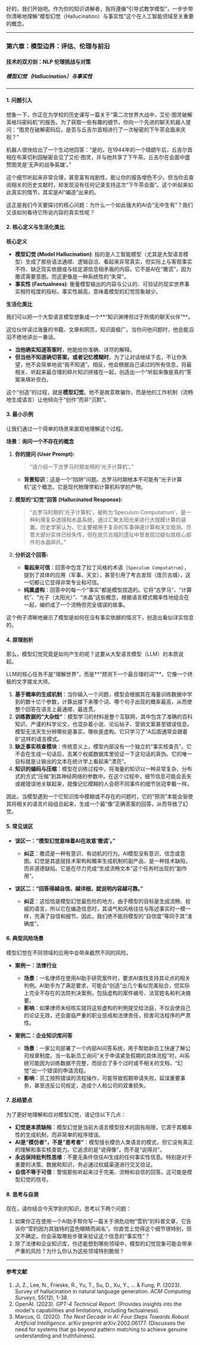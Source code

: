 好的，我们开始吧。作为你的知识讲解者，我将遵循“引导式教学模型”，一步步带你清晰地理解“模型幻觉（Hallucination）与事实性”这个在人工智能领域至关重要的概念。

***

### 第六章：模型边界：评估、伦理与前沿
#### 技术的双刃剑：NLP 伦理挑战与对策
##### **模型幻觉（Hallucination）与事实性**

---

#### 1. 问题引入

想象一下，你正在为学校的历史课写一篇关于“第二次世界大战中，艾伦·图灵破解英格玛密码机”的报告。为了获取一些有趣的细节，你向一个先进的聊天机器人提问：“图灵在破解密码后，是否与丘吉尔首相进行了一次秘密的下午茶会面来庆祝？”

机器人很快给出了一个生动地回答：“是的，在1944年的一个晴朗午后，丘吉尔首相在布莱切利园秘密会见了艾伦·图灵，并与他共享了下午茶。丘吉尔在会面中盛赞图灵是‘无声的战争英雄’。”

这个细节听起来非常合理，甚至富有戏剧性，能让你的报告增色不少。但当你去查阅相关的历史文献时，却发现没有任何记录支持这次“下午茶会面”。这个听起来如此真实的情节，其实是AI“编造”出来的。

这正是我们今天要探讨的核心问题：为什么一个如此强大的AI会“无中生有”？我们又该如何看待它所说内容的真实性呢？

#### 2. 核心定义与生活化类比

**核心定义**

*   **模型幻觉 (Model Hallucination)**: 指的是人工智能模型（尤其是大型语言模型）生成了那些语法通顺、逻辑自洽、看起来非常真实，但实际上与客观事实不符、缺乏现实依据或与给定源信息相矛盾的内容。它不是AI在“撒谎”，因为撒谎需要意图，而这更像是一种系统性的“失常”。
*   **事实性 (Factualness)**: 衡量模型输出的内容与公认的、可验证的现实世界事实相符程度的指标。事实性越高，意味着模型的幻觉现象越少。

**生活化类比**

我们可以把一个大型语言模型想象成一个**“知识渊博但过于热情的聊天伙伴”**。

这位伙伴读过海量的书籍、文章和网页，知识面极广。当你问他问题时，他总能滔滔不绝地讲出一番话。

*   **当他确实知道答案时**，他能给你准确、详尽的解释。
*   **但当他不知道确切答案，或者记忆模糊时**，为了让对话继续下去，不让你失望，他不会简单地说“我不知道”。相反，他会根据自己读过的所有信息，将最相关、听起来最合理的碎片知识拼接在一起，创造出一个“听起来像是真的”答案来填补空白。

这个“创造”的过程，就是**模型幻觉**。他不是故意欺骗你，而是他的工作机制（流畅地生成语言）让他倾向于“创作”而非“沉默”。

#### 3. 最小示例

让我们通过一个简单的场景来直观地理解这个过程。

**场景：询问一个不存在的概念**

1.  **你的提问 (User Prompt):**
    > “请介绍一下古罗马时期发明的‘光子计算机’。”

    *   **背景知识**：这是一个“陷阱”问题。古罗马时期根本不可能有“光子计算机”这个概念，它是现代物理学和计算机科学的产物。

2.  **模型的“幻觉”回答 (Hallucinated Response):**
    > “古罗马时期的‘光子计算机’，被称为‘Speculum Computatrum’，是一种利用复杂透镜和水晶系统，通过汇聚太阳光来进行大规模计算的装置。历史学家认为，它主要被用于复杂的军事弹道计算和天文观测。尽管大部分实体已经失传，但在庞贝古城的遗址中曾发现过疑似其核心部件的水晶碎片。”

3.  **分析这个回答:**
    *   **看起来可信**：回答中包含了拉丁风格的术语（`Speculum Computatrum`），提到了具体的应用（军事、天文），甚至引用了考古发现（庞贝古城），这一切都让它显得非常专业和可信。
    *   **纯属虚构**：回答中的每一个“事实”都是模型捏造的。它将“古罗马”、“计算机”、“光子（太阳光）”、“水晶”这些概念，根据语言模式概率性地组合在一起，编织成了一个流畅但完全错误的故事。

这个例子清晰地展示了模型是如何在没有事实依据的情况下，创造出看似详实信息的。

#### 4. 原理剖析

那么，模型幻觉究竟是如何产生的呢？这要从大型语言模型（LLM）的本质说起。

LLM的核心任务不是“理解世界”，而是**“预测下一个最合理的词”**。它像一个终极的文字接龙大师。

1.  **基于概率的生成机制**：当你输入一个问题，模型会根据其在海量训练数据中学到的数十亿个参数，计算出接下来哪个词、哪个句子出现的概率最高，从而使整个回答在语言上最通顺、最连贯。
2.  **训练数据的“大杂烩”**：模型学习的材料是整个互联网，其中包含了准确的百科知识、严谨的科学论文，也混杂着小说、论坛帖子、营销文案甚至错误信息。模型无法天生分辨哪些是事实，哪些是虚构。它只学习了“A后面通常会跟着B”这样的语言模式。
3.  **缺乏事实核查模块**：传统意义上，模型内部没有一个独立的“事实核查员”。它不会在生成一句话后，去某个权威数据库里验证一下这句话的真伪。它的唯一目标就是让输出的文本在统计学上看起来“漂亮”。
4.  **知识的编码与压缩**：模型在训练过程中，将海量的知识以一种非常复杂、分布式的方式“压缩”到其神经网络的参数中。在这个过程中，细节信息可能会丢失或被错误地关联起来，就像记忆模糊的人会把不同事件的细节张冠李戴一样。

因此，当模型遇到一个它知识库中模糊或不存在的问题时，它的“预测”本能会驱使其将相关的语言片段组合起来，生成一个最“像”正确答案的回答，从而导致了幻觉。

#### 5. 常见误区

*   **误区一：“模型幻觉意味着AI在故意‘撒谎’。”**
    *   **纠正**：撒谎是一种有意识、有动机的行为。AI模型没有意识、信念或意图。幻觉是其底层技术架构和概率生成机制的副产品，是一种技术缺陷，而非道德缺陷。它是在尽力完成“生成流畅文本”这个任务时出现的“副作用”。

*   **误区二：“回答得越自信、越详细，就说明内容越可靠。”**
    *   **纠正**：这恰恰是模型幻觉最危险的地方。由于模型的目标是生成流畅、权威的语言，所以它在编造信息时，其语气和风格往往与陈述事实时一模一样，充满了自信和细节。因此，我们绝不能将模型的“自信度”等同于其“准确度”。

#### 6. 典型风险场景

模型幻觉在不同领域的应用中会带来截然不同的风险。

*   **案例一：法律行业**
    *   **场景**：一名律师在使用AI助手研究案件时，要求AI查找支持其论点的相关判例。AI助手为了满足要求，可能会“创造”出几个看似完美贴合，但实际上完全不存在的法院判决案例，包括虚构的案件编号、法官姓名和判决摘要。
    *   **影响**：如果律师未经核实就将这些虚构的判例提交给法庭，不仅会使自己的论证无效，还会面临严重的职业惩戒和法律责任，损害司法程序的严肃性。

*   **案例二：企业知识库问答**
    *   **场景**：一家公司部署了一个内部AI问答系统，用于帮助新员工快速了解公司规章制度。当一名新员工询问“关于申请紧急假期的具体流程”时，AI系统可能因为训练数据不完整，而综合了多个过时或不相关的文档，“幻觉”出一个错误的申请流程。
    *   **影响**：员工按照错误的流程操作，可能导致假期申请失败，延误重要事务，甚至违反公司规定，造成个人和公司的双重损失。

#### 7. 总结要点

为了更好地理解和应对模型幻觉，请记住以下几点：

*   **幻觉是本质缺陷**：模型幻觉是当前大语言模型技术的固有局限，它源于其概率性的生成机制，而非简单的程序错误。
*   **AI是“模仿者”，不是“思考者”**：模型擅长模仿人类语言的模式，但它没有真正的理解和事实核查能力。它追求的是“说得像”，而不是“说得对”。
*   **永远保持批判性思维**：不要无条件信任AI生成的任何事实性信息。特别是对于重要的决策、数据和知识，务必通过权威渠道进行交叉验证。
*   **自信不等于可信**：警惕那些听起来过于完美、流畅和自信的回答。这可能是模型幻觉的信号。

#### 8. 思考与自测

现在，请你结合今天学到的知识，思考以下两个问题：

1.  如果你正在使用一个AI助手帮你写一篇关于濒危动物“雪豹”的科普文章，它告诉你“雪豹因为其独特的蓝色眼睛而闻名”。你直觉上觉得这个细节很特别，但又不确定。你会采取哪些步骤来验证这个信息的“事实性”？
2.  除了法律和企业知识库，你还能想到哪些领域中，模型的幻觉现象可能会带来严重的风险？为什么你认为这些领域特别脆弱？

---
#### 参考文献

1.  Ji, Z., Lee, N., Frieske, R., Yu, T., Su, D., Xu, Y., ... & Fung, P. (2023). Survey of hallucination in natural language generation. *ACM Computing Surveys*, 55(12), 1-38.
2.  OpenAI. (2023). *GPT-4 Technical Report*. (Provides insights into the model's capabilities and limitations, including factualness).
3.  Marcus, G. (2020). *The Next Decade in AI: Four Steps Towards Robust Artificial Intelligence*. arXiv preprint arXiv:2002.06177. (Discusses the need for systems that go beyond pattern matching to achieve genuine understanding and truthfulness).